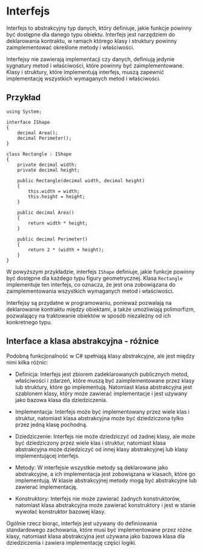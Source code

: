 # Interfejs 

Interfejs to abstrakcyjny typ danych, który definiuje, jakie funkcje powinny być dostępne dla danego typu obiektu. Interfejs jest narzędziem do deklarowania kontraktu, w ramach którego klasy i struktury powinny zaimplementować określone metody i właściwości.

Interfejsy nie zawierają implementacji czy danych, definiują jedynie sygnatury metod i właściwości, które powinny być zaimplementowane. Klasy i struktury, które implementują interfejs, muszą zapewnić implementację wszystkich wymaganych metod i właściwości.

## Przykład

```
using System;

interface IShape
{
    decimal Area();
    decimal Perimeter();
}

class Rectangle : IShape
{
    private decimal width;
    private decimal height;

    public Rectangle(decimal width, decimal height)
    {
        this.width = width;
        this.height = height;
    }

    public decimal Area()
    {
        return width * height;
    }

    public decimal Perimeter()
    {
        return 2 * (width + height);
    }
}
```

W powyższym przykładzie, interfejs `IShape` definiuje, jakie funkcje powinny być dostępne dla każdego typu figury geometrycznej. Klasa `Rectangle` implementuje ten interfejs, co oznacza, że jest ona zobowiązana do zaimplementowania wszystkich wymaganych metod i właściwości.

Interfejsy są przydatne w programowaniu, ponieważ pozwalają na deklarowanie kontraktu między obiektami, a także umożliwiają polimorfizm, pozwalający na traktowanie obiektów w sposób niezależny od ich konkretnego typu.

## Interface a klasa abstrakcyjna - różnice

Podobną funkcjonalność w C# spełniają klasy abstrakcyjne, ale jest między nimi kilka różnic:

- Definicja: Interfejs jest zbiorem zadeklarowanych publicznych metod, właściwości i zdarzeń, które muszą być zaimplementowane przez klasy lub struktury, które go implementują. Natomiast klasa abstrakcyjna jest szablonem klasy, który może zawierać implementacje i jest używany jako bazowa klasa dla dziedziczenia.

- Implementacja: Interfejs może być implementowany przez wiele klas i struktur, natomiast klasa abstrakcyjna może być dziedziczona tylko przez jedną klasę pochodną.

- Dziedziczenie: Interfejs nie może dziedziczyć od żadnej klasy, ale może być dziedziczony przez wiele klas i struktur, natomiast klasa abstrakcyjna może dziedziczyć od innej klasy abstrakcyjnej lub klasy implementującej interfejs.

- Metody: W interfejsie wszystkie metody są deklarowane jako abstrakcyjne, a ich implementacja jest zobowiązana w klasach, które go implementują. W klasie abstrakcyjnej metody mogą być abstrakcyjne lub zawierać implementację.

- Konstruktory: Interfejs nie może zawierać żadnych konstruktorów, natomiast klasa abstrakcyjna może zawierać konstruktory i jest w stanie wywołać konstruktor bazowej klasy.

Ogólnie rzecz biorąc, interfejs jest używany do definiowania standardowego zachowania, które musi być implementowane przez różne klasy, natomiast klasa abstrakcyjna jest używana jako bazowa klasa dla dziedziczenia i zawiera implementację części logiki.